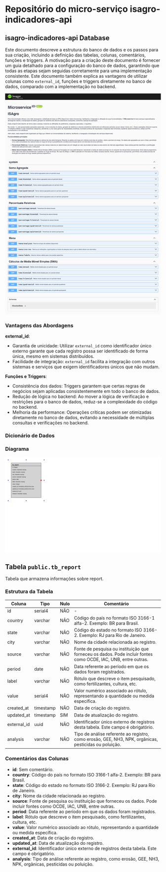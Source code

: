 # Repositório do micro-serviço isagro-indicadores-api

## isagro-indicadores-api Database

Este documento descreve a estrutura do banco de dados e os passos para sua criação, incluindo a definição das tabelas, colunas, comentários, funções e triggers. A motivação para a criação deste documento é fornecer um guia detalhado para a configuração do banco de dados, garantindo que todas as etapas sejam seguidas corretamente para uma implementação consistente. Este documento também explica as vantagens de utilizar colunas como `external_id`, funções e triggers diretamente no banco de dados, comparado com a implementação no backend.

![IS-Agro Indicadores API](public/isagro-indicadores-api-2024-10-04-16_00_18.png)

### Vantagens das Abordagens

**external_id**:
- Garantia de unicidade: Utilizar `external_id` como identificador único externo garante que cada registro possa ser identificado de forma única, mesmo em sistemas distribuídos.
- Facilidade de integração: `external_id` facilita a integração com outros sistemas e serviços que exigem identificadores únicos que não mudam.

**Funções e Triggers**:
- Consistência dos dados: Triggers garantem que certas regras de negócios sejam aplicadas consistentemente em todo o banco de dados.
- Redução de lógica no backend: Ao mover a lógica de verificação e restrições para o banco de dados, reduz-se a complexidade do código no backend.
- Melhoria da performance: Operações críticas podem ser otimizadas diretamente no banco de dados, evitando a necessidade de múltiplas consultas e verificações no backend.

### Dicionário de Dados

### Diagrama

![Diagrama do Banco de Dados](public/diagram.png)

## Tabela `public.tb_report`

Tabela que armazena informações sobre report.

### Estrutura da Tabela

| Coluna | Tipo | Nulo | Comentário |
|---|---|---|---|
| id | serial4 | NÃO | - |
| country | varchar | NÃO | Código do país no formato ISO 3166-1 alfa-2. Exemplo: BR para Brasil. |
| state | varchar | NÃO | Código do estado no formato ISO 3166-2. Exemplo: RJ para Rio de Janeiro. |
| city | varchar | NÃO | Nome da cidade relacionada ao registro. |
| source | varchar | NÃO | Fonte de pesquisa ou instituição que forneceu os dados. Pode incluir fontes como OCDE, IAC, UNB, entre outras. |
| period | date | NÃO | Data referente ao período em que os dados foram registrados. |
| label | varchar | NÃO | Rótulo que descreve o item pesquisado, como fertilizantes, cultura, etc. |
| value | serial4 | NÃO | Valor numérico associado ao rótulo, representando a quantidade ou medida específica. |
| created_at | timestamp | NÃO | Data de criação do registro. |
| updated_at | timestamp | SIM | Data de atualização do registro. |
| external_id | uuid | NÃO | Identificador único externo de registros desta tabela. Este campo é obrigatório. |
| analysis | varchar | NÃO | Tipo de análise referente ao registro, como erosão, GEE, NH3, NPK, orgânicas, pesticidas ou poluição. |

### Comentários das Colunas

- **id**: Sem comentário.
- **country**: Código do país no formato ISO 3166-1 alfa-2. Exemplo: BR para Brasil.
- **state**: Código do estado no formato ISO 3166-2. Exemplo: RJ para Rio de Janeiro.
- **city**: Nome da cidade relacionada ao registro.
- **source**: Fonte de pesquisa ou instituição que forneceu os dados. Pode incluir fontes como OCDE, IAC, UNB, entre outras.
- **period**: Data referente ao período em que os dados foram registrados.
- **label**: Rótulo que descreve o item pesquisado, como fertilizantes, cultura, etc.
- **value**: Valor numérico associado ao rótulo, representando a quantidade ou medida específica.
- **created_at**: Data de criação do registro.
- **updated_at**: Data de atualização do registro.
- **external_id**: Identificador único externo de registros desta tabela. Este campo é obrigatório.
- **analysis**: Tipo de análise referente ao registro, como erosão, GEE, NH3, NPK, orgânicas, pesticidas ou poluição.
